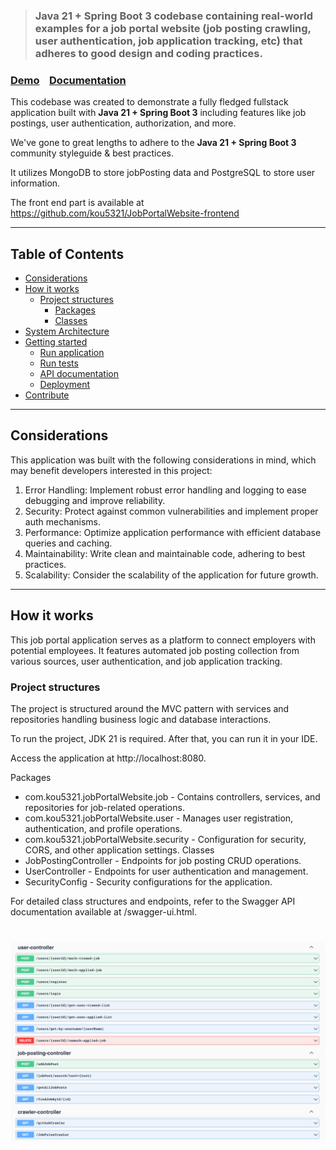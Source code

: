 > ### **Java 21 + Spring Boot 3** codebase containing real-world examples for a job portal website (job posting crawling, user authentication, job application tracking, etc) that adheres to good design and coding practices.

### [Demo](#)&nbsp;&nbsp;&nbsp;&nbsp;[Documentation](#)

This codebase was created to demonstrate a fully fledged fullstack application built with **Java 21 + Spring Boot 3** including features like job postings, user authentication, authorization, and more.

We've gone to great lengths to adhere to the **Java 21 + Spring Boot 3** community styleguide & best practices.

It utilizes MongoDB to store jobPosting data and PostgreSQL to store user information.

The front end part is available at https://github.com/kou5321/JobPortalWebsite-frontend

---

## Table of Contents
* [Considerations](#considerations)
* [How it works](#how-it-works)
    * [Project structures](#project-structures)
        * [Packages](#packages)
        * [Classes](#classes)
* [System Architecture](#system-architecture)
* [Getting started](#getting-started)
    * [Run application](#run-application)
    * [Run tests](#run-tests)
    * [API documentation](#api-documentation)
    * [Deployment](#deployment)
* [Contribute](#contribute)

---

## Considerations
This application was built with the following considerations in mind, which may benefit developers interested in this project:

1. Error Handling: Implement robust error handling and logging to ease debugging and improve reliability.
2. Security: Protect against common vulnerabilities and implement proper auth mechanisms.
3. Performance: Optimize application performance with efficient database queries and caching.
4. Maintainability: Write clean and maintainable code, adhering to best practices.
5. Scalability: Consider the scalability of the application for future growth.

---

## How it works
This job portal application serves as a platform to connect employers with potential employees. It features automated job posting collection from various sources, user authentication, and job application tracking.

### Project structures
The project is structured around the MVC pattern with services and repositories handling business logic and database interactions.

To run the project, JDK 21 is required. After that, you can run it in your IDE.

Access the application at http://localhost:8080.

Packages
- com.kou5321.jobPortalWebsite.job - Contains controllers, services, and repositories for job-related operations.
- com.kou5321.jobPortalWebsite.user - Manages user registration, authentication, and profile operations.
- com.kou5321.jobPortalWebsite.security - Configuration for security, CORS, and other application settings.
Classes
- JobPostingController - Endpoints for job posting CRUD operations.
- UserController - Endpoints for user authentication and management.
- SecurityConfig - Security configurations for the application.

For detailed class structures and endpoints, refer to the Swagger API documentation available at /swagger-ui.html.

# ![Job Portal Website Example App](img.png)